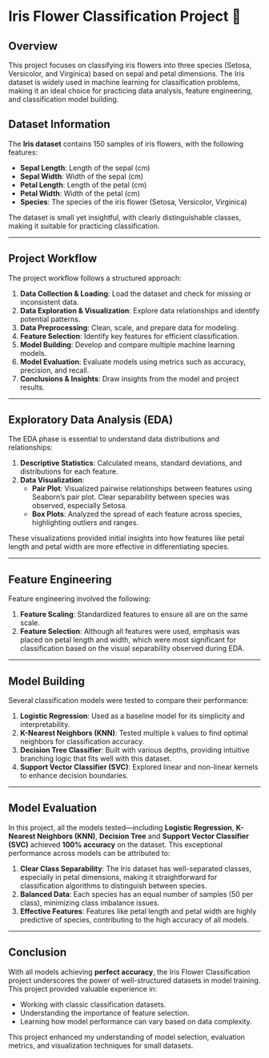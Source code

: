 # Iris Flower Classification Project 🌸

## Overview

This project focuses on classifying iris flowers into three species (Setosa, Versicolor, and Virginica) based on sepal and petal dimensions. The Iris dataset is widely used in machine learning for classification problems, making it an ideal choice for practicing data analysis, feature engineering, and classification model building.

## Dataset Information

The **Iris dataset** contains 150 samples of iris flowers, with the following features:

- **Sepal Length**: Length of the sepal (cm)
- **Sepal Width**: Width of the sepal (cm)
- **Petal Length**: Length of the petal (cm)
- **Petal Width**: Width of the petal (cm)
- **Species**: The species of the iris flower (Setosa, Versicolor, Virginica)

The dataset is small yet insightful, with clearly distinguishable classes, making it suitable for practicing classification.

---

## Project Workflow

The project workflow follows a structured approach:

1. **Data Collection & Loading**: Load the dataset and check for missing or inconsistent data.
2. **Data Exploration & Visualization**: Explore data relationships and identify potential patterns.
3. **Data Preprocessing**: Clean, scale, and prepare data for modeling.
4. **Feature Selection**: Identify key features for efficient classification.
5. **Model Building**: Develop and compare multiple machine learning models.
6. **Model Evaluation**: Evaluate models using metrics such as accuracy, precision, and recall.
7. **Conclusions & Insights**: Draw insights from the model and project results.

---

## Exploratory Data Analysis (EDA)

The EDA phase is essential to understand data distributions and relationships:

1. **Descriptive Statistics**: Calculated means, standard deviations, and distributions for each feature.
2. **Data Visualization**:
    - **Pair Plot**: Visualized pairwise relationships between features using Seaborn’s pair plot. Clear separability between species was observed, especially Setosa.
    - **Box Plots**: Analyzed the spread of each feature across species, highlighting outliers and ranges.

These visualizations provided initial insights into how features like petal length and petal width are more effective in differentiating species.

---

## Feature Engineering

Feature engineering involved the following:

1. **Feature Scaling**: Standardized features to ensure all are on the same scale.
2. **Feature Selection**: Although all features were used, emphasis was placed on petal length and width, which were most significant for classification based on the visual separability observed during EDA.

---

## Model Building

Several classification models were tested to compare their performance:

1. **Logistic Regression**: Used as a baseline model for its simplicity and interpretability.
2. **K-Nearest Neighbors (KNN)**: Tested multiple `k` values to find optimal neighbors for classification accuracy.
3. **Decision Tree Classifier**: Built with various depths, providing intuitive branching logic that fits well with this dataset.
4. **Support Vector Classifier (SVC)**: Explored linear and non-linear kernels to enhance decision boundaries.

---

## Model Evaluation

In this project, all the models tested—including **Logistic Regression**, **K-Nearest Neighbors (KNN)**, **Decision Tree** and **Support Vector Classifier (SVC)** achieved **100% accuracy** on the dataset. This exceptional performance across models can be attributed to:

1. **Clear Class Separability**: The Iris dataset has well-separated classes, especially in petal dimensions, making it straightforward for classification algorithms to distinguish between species.
2. **Balanced Data**: Each species has an equal number of samples (50 per class), minimizing class imbalance issues.
3. **Effective Features**: Features like petal length and petal width are highly predictive of species, contributing to the high accuracy of all models.


---

## Conclusion

With all models achieving **perfect accuracy**, the Iris Flower Classification project underscores the power of well-structured datasets in model training. This project provided valuable experience in:

- Working with classic classification datasets.
- Understanding the importance of feature selection.
- Learning how model performance can vary based on data complexity.

This project enhanced my understanding of model selection, evaluation metrics, and visualization techniques for small datasets.
